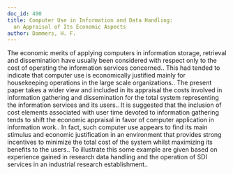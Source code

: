 ```yaml
---
doc_id: 490
title: Computer Use in Information and Data Handling: 
  an Appraisal of Its Economic Aspects
author: Dammers, H. F.
---
```


The economic merits of applying computers in information storage, retrieval 
and dissemination have usually been considered with respect only to the cost of 
operating the information services concerned.. This had tended to indicate that
computer use is economically justified mainly for housekeeping operations in 
the large scale organizations..
   The present paper takes a wider view and included in its appraisal the costs
involved in information gathering and dissemination for the total system 
representing the information services and its users.. It is suggested that the 
inclusion of cost elements associated with user time devoted to information 
gathering tends to shift the economic appraisal in favor of computer application
in information work..
   In fact, such computer use appears to find its main stimulus and economic 
justification    in an environment that provides strong incentives to minimize 
the total cost of the system whilst maximizing its benefits to the users..
   To illustrate this some example are given based on experience gained in 
research data handling and the operation of SDI services in an industrial 
research establishment..
